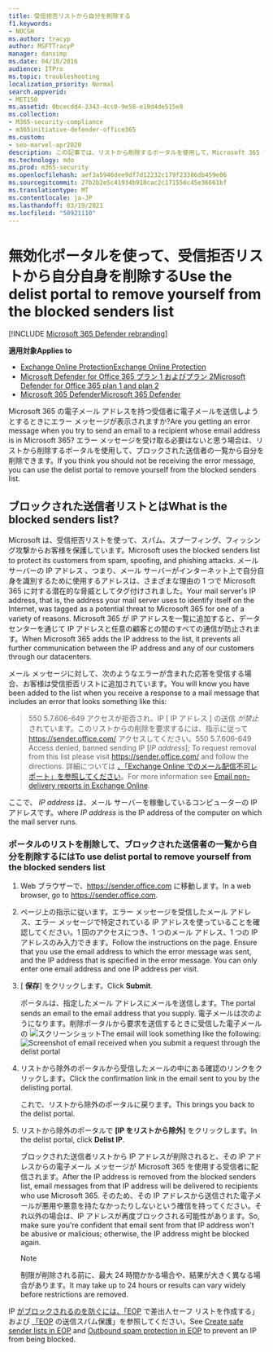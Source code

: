 ```yaml
---
title: 受信拒否リストから自分を削除する
f1.keywords:
- NOCSH
ms.author: tracyp
author: MSFTTracyP
manager: dansimp
ms.date: 04/18/2016
audience: ITPro
ms.topic: troubleshooting
localization_priority: Normal
search.appverid:
- MET150
ms.assetid: 0bcecdd4-3343-4cc0-9e58-e19d4de515e8
ms.collection:
- M365-security-compliance
- m365initiative-defender-office365
ms.custom:
- seo-marvel-apr2020
description: この記事では、リストから削除するポータルを使用して、Microsoft 365 ブロックされた送信者リストから自分自身を削除する方法について説明します。
ms.technology: mdo
ms.prod: m365-security
ms.openlocfilehash: aef3a5946dee9df7d12232c179f23386db459e06
ms.sourcegitcommit: 27b2b2e5c41934b918cac2c171556c45e36661bf
ms.translationtype: MT
ms.contentlocale: ja-JP
ms.lasthandoff: 03/19/2021
ms.locfileid: "50921110"
---
```

# <a name="use-the-delist-portal-to-remove-yourself-from-the-blocked-senders-list"></a><span data-ttu-id="764ab-103">無効化ポータルを使って、受信拒否リストから自分自身を削除する</span><span class="sxs-lookup"><span data-stu-id="764ab-103">Use the delist portal to remove yourself from the blocked senders list</span></span>

[!INCLUDE [Microsoft 365 Defender rebranding](../includes/microsoft-defender-for-office.md)]

<span data-ttu-id="764ab-104">**適用対象**</span><span class="sxs-lookup"><span data-stu-id="764ab-104">**Applies to**</span></span>
- [<span data-ttu-id="764ab-105">Exchange Online Protection</span><span class="sxs-lookup"><span data-stu-id="764ab-105">Exchange Online Protection</span></span>](exchange-online-protection-overview.md)
- [<span data-ttu-id="764ab-106">Microsoft Defender for Office 365 プラン 1 およびプラン 2</span><span class="sxs-lookup"><span data-stu-id="764ab-106">Microsoft Defender for Office 365 plan 1 and plan 2</span></span>](office-365-atp.md)
- [<span data-ttu-id="764ab-107">Microsoft 365 Defender</span><span class="sxs-lookup"><span data-stu-id="764ab-107">Microsoft 365 Defender</span></span>](../mtp/microsoft-threat-protection.md)

<span data-ttu-id="764ab-108">Microsoft 365 の電子メール アドレスを持つ受信者に電子メールを送信しようとするときにエラー メッセージが表示されますか?</span><span class="sxs-lookup"><span data-stu-id="764ab-108">Are you getting an error message when you try to send an email to a recipient whose email address is in Microsoft 365?</span></span> <span data-ttu-id="764ab-109">エラー メッセージを受け取る必要はないと思う場合は、リストから削除するポータルを使用して、ブロックされた送信者の一覧から自分を削除できます。</span><span class="sxs-lookup"><span data-stu-id="764ab-109">If you think you should not be receiving the error message, you can use the delist portal to remove yourself from the blocked senders list.</span></span>

## <a name="what-is-the-blocked-senders-list"></a><span data-ttu-id="764ab-110">ブロックされた送信者リストとは</span><span class="sxs-lookup"><span data-stu-id="764ab-110">What is the blocked senders list?</span></span>

<span data-ttu-id="764ab-111">Microsoft は、受信拒否リストを使って、スパム、スプーフィング、フィッシング攻撃からお客様を保護しています。</span><span class="sxs-lookup"><span data-stu-id="764ab-111">Microsoft uses the blocked senders list to protect its customers from spam, spoofing, and phishing attacks.</span></span> <span data-ttu-id="764ab-112">メール サーバーの IP アドレス 、つまり、メール サーバーがインターネット上で自分自身を識別するために使用するアドレスは、さまざまな理由の 1 つで Microsoft 365 に対する潜在的な脅威としてタグ付けされました。</span><span class="sxs-lookup"><span data-stu-id="764ab-112">Your mail server's IP address, that is, the address your mail server uses to identify itself on the Internet, was tagged as a potential threat to Microsoft 365 for one of a variety of reasons.</span></span> <span data-ttu-id="764ab-113">Microsoft 365 が IP アドレスを一覧に追加すると、データセンターを通じて IP アドレスと任意の顧客との間のすべての通信が防止されます。</span><span class="sxs-lookup"><span data-stu-id="764ab-113">When Microsoft 365 adds the IP address to the list, it prevents all further communication between the IP address and any of our customers through our datacenters.</span></span>

<span data-ttu-id="764ab-114">メール メッセージに対して、次のようなエラーが含まれた応答を受信する場合、お客様は受信拒否リストに追加されています。</span><span class="sxs-lookup"><span data-stu-id="764ab-114">You will know you have been added to the list when you receive a response to a mail message that includes an error that looks something like this:</span></span>

> <span data-ttu-id="764ab-115">550 5.7.606-649 アクセスが拒否され、IP [ IP アドレス ] の送信 _が禁止_ されています。このリストからの削除を要求するには、指示に従って <https://sender.office.com/> アクセスしてください。</span><span class="sxs-lookup"><span data-stu-id="764ab-115">550 5.7.606-649 Access denied, banned sending IP [_IP address_]; To request removal from this list please visit <https://sender.office.com/> and follow the directions.</span></span> <span data-ttu-id="764ab-116">詳細については [、「Exchange Online でのメール配信不可レポート」を参照してください](/Exchange/mail-flow-best-practices/non-delivery-reports-in-exchange-online/non-delivery-reports-in-exchange-online)。</span><span class="sxs-lookup"><span data-stu-id="764ab-116">For more information see [Email non-delivery reports in Exchange Online](/Exchange/mail-flow-best-practices/non-delivery-reports-in-exchange-online/non-delivery-reports-in-exchange-online).</span></span>

<span data-ttu-id="764ab-117">ここで、 _IP address_ は、メール サーバーを稼働しているコンピューターの IP アドレスです。</span><span class="sxs-lookup"><span data-stu-id="764ab-117">where  _IP address_ is the IP address of the computer on which the mail server runs.</span></span>

### <a name="to-use-delist-portal-to-remove-yourself-from-the-blocked-senders-list"></a><span data-ttu-id="764ab-118">ポータルのリストを削除して、ブロックされた送信者の一覧から自分を削除するには</span><span class="sxs-lookup"><span data-stu-id="764ab-118">To use delist portal to remove yourself from the blocked senders list</span></span>

1. <span data-ttu-id="764ab-119">Web ブラウザーで、<https://sender.office.com> に移動します。</span><span class="sxs-lookup"><span data-stu-id="764ab-119">In a web browser, go to <https://sender.office.com>.</span></span>

2. <span data-ttu-id="764ab-p104">ページ上の指示に従います。エラー メッセージを受信したメール アドレス、エラー メッセージで特定されている IP アドレスを使っていることを確認してください。1 回のアクセスにつき、1 つのメール アドレス、1 つの IP アドレスのみ入力できます。</span><span class="sxs-lookup"><span data-stu-id="764ab-p104">Follow the instructions on the page. Ensure that you use the email address to which the error message was sent, and the IP address that is specified in the error message. You can only enter one email address and one IP address per visit.</span></span>

3. <span data-ttu-id="764ab-123">[ **保存**] をクリックします。</span><span class="sxs-lookup"><span data-stu-id="764ab-123">Click **Submit**.</span></span>

    <span data-ttu-id="764ab-124">ポータルは、指定したメール アドレスにメールを送信します。</span><span class="sxs-lookup"><span data-stu-id="764ab-124">The portal sends an email to the email address that you supply.</span></span> <span data-ttu-id="764ab-125">電子メールは次のようになります。削除ポータルから要求を送信するときに受信した電子メールの ![ スクリーンショット](../../media/bf13e4f7-f68c-4e46-baa7-b6ab4cfc13f3.png)</span><span class="sxs-lookup"><span data-stu-id="764ab-125">The email will look something like the following: ![Screenshot of email received when you submit a request through the delist portal](../../media/bf13e4f7-f68c-4e46-baa7-b6ab4cfc13f3.png)</span></span>

4. <span data-ttu-id="764ab-126">リストから除外のポータルから受信したメールの中にある確認のリンクをクリックします。</span><span class="sxs-lookup"><span data-stu-id="764ab-126">Click the confirmation link in the email sent to you by the delisting portal.</span></span>

    <span data-ttu-id="764ab-127">これで、リストから除外のポータルに戻ります。</span><span class="sxs-lookup"><span data-stu-id="764ab-127">This brings you back to the delist portal.</span></span>

5. <span data-ttu-id="764ab-128">リストから除外のポータルで **[IP をリストから除外]** をクリックします。</span><span class="sxs-lookup"><span data-stu-id="764ab-128">In the delist portal, click **Delist IP**.</span></span>

    <span data-ttu-id="764ab-129">ブロックされた送信者リストから IP アドレスが削除されると、その IP アドレスからの電子メール メッセージが Microsoft 365 を使用する受信者に配信されます。</span><span class="sxs-lookup"><span data-stu-id="764ab-129">After the IP address is removed from the blocked senders list, email messages from that IP address will be delivered to recipients who use Microsoft 365.</span></span> <span data-ttu-id="764ab-130">そのため、その IP アドレスから送信された電子メールが悪用や悪意を持たなかったりしないという確信を持ってください。それ以外の場合は、IP アドレスが再度ブロックされる可能性があります。</span><span class="sxs-lookup"><span data-stu-id="764ab-130">So, make sure you're confident that email sent from that IP address won't be abusive or malicious; otherwise, the IP address might be blocked again.</span></span>

    > [!NOTE]
    > <span data-ttu-id="764ab-131">制限が削除される前に、最大 24 時間かかる場合や、結果が大きく異なる場合があります。</span><span class="sxs-lookup"><span data-stu-id="764ab-131">It may take up to 24 hours or results can vary widely before restrictions are removed.</span></span>

<span data-ttu-id="764ab-132">IP [がブロックされるのを防ぐには、「EOP](create-safe-sender-lists-in-office-365.md) で差出人セーフ リストを作成する」および [「EOP](outbound-spam-controls.md) の送信スパム保護」を参照してください。</span><span class="sxs-lookup"><span data-stu-id="764ab-132">See [Create safe sender lists in EOP](create-safe-sender-lists-in-office-365.md) and [Outbound spam protection in EOP](outbound-spam-controls.md) to prevent an IP from being blocked.</span></span>